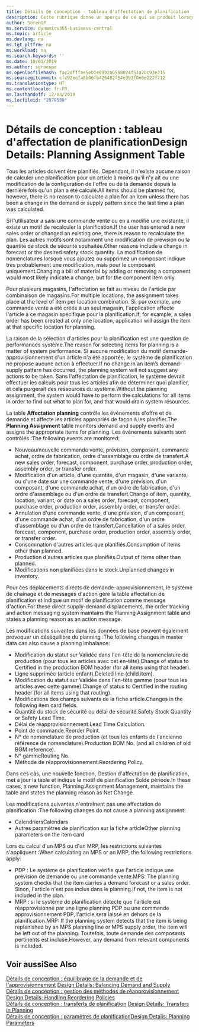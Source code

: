 ```yaml
---
title: Détails de conception - tableau d'affectation de planification | Microsoft Docs
description: Cette rubrique donne un aperçu de ce qui se produit lorsque vous modifiez la planification d'un article.
author: SorenGP
ms.service: dynamics365-business-central
ms.topic: article
ms.devlang: na
ms.tgt_pltfrm: na
ms.workload: na
ms.search.keywords: ''
ms.date: 10/01/2019
ms.author: sgroespe
ms.openlocfilehash: fac2dfffae5eb1e09b2a0568024f51a2bc93e215
ms.sourcegitcommit: cfc92eefa8b06fb426482f54e393f0e6e222f712
ms.translationtype: HT
ms.contentlocale: fr-FR
ms.lasthandoff: 12/03/2019
ms.locfileid: "2878508"
---
```

# <a name="design-details-planning-assignment-table"></a><span data-ttu-id="cef57-103">Détails de conception : tableau d'affectation de planification</span><span class="sxs-lookup"><span data-stu-id="cef57-103">Design Details: Planning Assignment Table</span></span>
<span data-ttu-id="cef57-104">Tous les articles doivent être planifiés. Cependant, il n'existe aucune raison de calculer une planification pour un article à moins qu'il n'y ait eu une modification de la configuration de l'offre ou de la demande depuis la dernière fois qu'un plan a été calculé.</span><span class="sxs-lookup"><span data-stu-id="cef57-104">All items should be planned for, however, there is no reason to calculate a plan for an item unless there has been a change in the demand or supply pattern since the last time a plan was calculated.</span></span>  

<span data-ttu-id="cef57-105">Si l'utilisateur a saisi une commande vente ou en a modifié une existante, il existe un motif de recalculer la planification.</span><span class="sxs-lookup"><span data-stu-id="cef57-105">If the user has entered a new sales order or changed an existing one, there is reason to recalculate the plan.</span></span> <span data-ttu-id="cef57-106">Les autres motifs sont notamment une modification de prévision ou la quantité de stock de sécurité souhaitée.</span><span class="sxs-lookup"><span data-stu-id="cef57-106">Other reasons include a change in forecast or the desired safety stock quantity.</span></span> <span data-ttu-id="cef57-107">La modification de nomenclatures lorsque vous ajoutez ou supprimez un composant indique très probablement une modification, mais pour le composant uniquement.</span><span class="sxs-lookup"><span data-stu-id="cef57-107">Changing a bill of material by adding or removing a component would most likely indicate a change, but for the component item only.</span></span>  

<span data-ttu-id="cef57-108">Pour plusieurs magasins, l'affectation se fait au niveau de l'article par combinaison de magasins.</span><span class="sxs-lookup"><span data-stu-id="cef57-108">For multiple locations, the assignment takes place at the level of item per location combination.</span></span> <span data-ttu-id="cef57-109">Si, par exemple, une commande vente a été créée à un seul magasin, l'application affecte l'article à ce magasin spécifique pour la planification.</span><span class="sxs-lookup"><span data-stu-id="cef57-109">If, for example, a sales order has been created at only one location, application will assign the item at that specific location for planning.</span></span>  

<span data-ttu-id="cef57-110">La raison de la sélection d'articles pour la planification est une question de performances système.</span><span class="sxs-lookup"><span data-stu-id="cef57-110">The reason for selecting items for planning is a matter of system performance.</span></span> <span data-ttu-id="cef57-111">Si aucune modification du motif demande-approvisionnement d'un article n'a été apportée, le système de planification ne propose aucune action à effectuer.</span><span class="sxs-lookup"><span data-stu-id="cef57-111">If no change in an item’s demand-supply pattern has occurred, the planning system will not suggest any actions to be taken.</span></span> <span data-ttu-id="cef57-112">Sans l'affectation de planification, le système devrait effectuer les calculs pour tous les articles afin de déterminer quoi planifier, et cela purgerait des ressources du système.</span><span class="sxs-lookup"><span data-stu-id="cef57-112">Without the planning assignment, the system would have to perform the calculations for all items in order to find out what to plan for, and that would drain system resources.</span></span>  

<span data-ttu-id="cef57-113">La table **Affectation planning** contrôle les événements d'offre et de demande et affecte les articles appropriés de façon à les planifier.</span><span class="sxs-lookup"><span data-stu-id="cef57-113">The **Planning Assignment** table monitors demand and supply events and assigns the appropriate items for planning.</span></span> <span data-ttu-id="cef57-114">Les événements suivants sont contrôlés :</span><span class="sxs-lookup"><span data-stu-id="cef57-114">The following events are monitored:</span></span>  

* <span data-ttu-id="cef57-115">Nouveau/nouvelle commande vente, prévision, composant, commande achat, ordre de fabrication, ordre d'assemblage ou ordre de transfert.</span><span class="sxs-lookup"><span data-stu-id="cef57-115">A new sales order, forecast, component, purchase order, production order, assembly order, or transfer order.</span></span>  
* <span data-ttu-id="cef57-116">Modification d'un article, d'une quantité, d'un magasin, d'une variante, ou d'une date sur une commande vente, d'une prévision, d'un composant, d'une commande achat, d'un ordre de fabrication, d'un ordre d'assemblage ou d'un ordre de transfert.</span><span class="sxs-lookup"><span data-stu-id="cef57-116">Change of item, quantity, location, variant, or date on a sales order, forecast, component, purchase order, production order, assembly order, or transfer order.</span></span>  
* <span data-ttu-id="cef57-117">Annulation d'une commande vente, d'une prévision, d'un composant, d'une commande achat, d'un ordre de fabrication, d'un ordre d'assemblage ou d'un ordre de transfert.</span><span class="sxs-lookup"><span data-stu-id="cef57-117">Cancellation of a sales order, forecast, component, purchase order, production order, assembly order, or transfer order.</span></span>  
* <span data-ttu-id="cef57-118">Consommation d'autres articles que planifiés.</span><span class="sxs-lookup"><span data-stu-id="cef57-118">Consumption of items other than planned.</span></span>  
* <span data-ttu-id="cef57-119">Production d'autres articles que planifiés.</span><span class="sxs-lookup"><span data-stu-id="cef57-119">Output of items other than planned.</span></span>  
* <span data-ttu-id="cef57-120">Modifications non planifiées dans le stock.</span><span class="sxs-lookup"><span data-stu-id="cef57-120">Unplanned changes in inventory.</span></span>  

<span data-ttu-id="cef57-121">Pour ces déplacements directs de demande-approvisionnement, le système de chaînage et de messages d'action gère la table affectation de planification et indique un motif de planification comme message d'action.</span><span class="sxs-lookup"><span data-stu-id="cef57-121">For these direct supply-demand displacements, the order tracking and action messaging system maintains the Planning Assignment table and states a planning reason as an action message.</span></span>  

<span data-ttu-id="cef57-122">Les modifications suivantes dans les données de base peuvent également provoquer un déséquilibre du planning :</span><span class="sxs-lookup"><span data-stu-id="cef57-122">The following changes in master data can also cause a planning imbalance:</span></span>  

* <span data-ttu-id="cef57-123">Modification du statut sur Validée dans l'en-tête de la nomenclature de production (pour tous les articles avec cet en-tête).</span><span class="sxs-lookup"><span data-stu-id="cef57-123">Change of status to Certified in the production BOM header (for all items using that header).</span></span>  
* <span data-ttu-id="cef57-124">Ligne supprimée (article enfant).</span><span class="sxs-lookup"><span data-stu-id="cef57-124">Deleted line (child item).</span></span>  
* <span data-ttu-id="cef57-125">Modification du statut sur Validée dans l'en-tête gamme (pour tous les articles avec cette gamme).</span><span class="sxs-lookup"><span data-stu-id="cef57-125">Change of status to Certified in the routing header (for all items using that routing).</span></span>  
* <span data-ttu-id="cef57-126">Modifications des champs suivants de la fiche article.</span><span class="sxs-lookup"><span data-stu-id="cef57-126">Changes in the following item card fields.</span></span>  
* <span data-ttu-id="cef57-127">Quantité du stock de sécurité ou délai de sécurité.</span><span class="sxs-lookup"><span data-stu-id="cef57-127">Safety Stock Quantity or Safety Lead Time.</span></span>  
* <span data-ttu-id="cef57-128">Délai de réapprovisionnement.</span><span class="sxs-lookup"><span data-stu-id="cef57-128">Lead Time Calculation.</span></span>  
* <span data-ttu-id="cef57-129">Point de commande.</span><span class="sxs-lookup"><span data-stu-id="cef57-129">Reorder Point.</span></span>  
* <span data-ttu-id="cef57-130">N° de nomenclature de production (et tous les enfants de l'ancienne référence de nomenclature).</span><span class="sxs-lookup"><span data-stu-id="cef57-130">Production BOM No. (and all children of old BOM reference).</span></span>  
* <span data-ttu-id="cef57-131">N° gamme</span><span class="sxs-lookup"><span data-stu-id="cef57-131">Routing No.</span></span>  
* <span data-ttu-id="cef57-132">Méthode de réapprovisionnement.</span><span class="sxs-lookup"><span data-stu-id="cef57-132">Reordering Policy.</span></span>  

<span data-ttu-id="cef57-133">Dans ces cas, une nouvelle fonction, Gestion d'affectation de planification, met à jour la table et indique le motif de planification Solde période.</span><span class="sxs-lookup"><span data-stu-id="cef57-133">In these cases, a new function, Planning Assignment Management, maintains the table and states the planning reason as Net Change.</span></span>  

<span data-ttu-id="cef57-134">Les modifications suivantes n'entraînent pas une affectation de planification :</span><span class="sxs-lookup"><span data-stu-id="cef57-134">The following changes do not cause a planning assignment:</span></span>  

* <span data-ttu-id="cef57-135">Calendriers</span><span class="sxs-lookup"><span data-stu-id="cef57-135">Calendars</span></span>  
* <span data-ttu-id="cef57-136">Autres paramètres de planification sur la fiche article</span><span class="sxs-lookup"><span data-stu-id="cef57-136">Other planning parameters on the item card</span></span>  

<span data-ttu-id="cef57-137">Lors du calcul d'un MPS ou d'un MRP, les restrictions suivantes s'appliquent :</span><span class="sxs-lookup"><span data-stu-id="cef57-137">When calculating an MPS or an MRP, the following restrictions apply:</span></span>  

* <span data-ttu-id="cef57-138">PDP : Le système de planification vérifie que l'article indique une prévision de demande ou une commande vente.</span><span class="sxs-lookup"><span data-stu-id="cef57-138">MPS: The planning system checks that the item carries a demand forecast or a sales order.</span></span> <span data-ttu-id="cef57-139">Sinon, l'article n'est pas inclus dans le planning.</span><span class="sxs-lookup"><span data-stu-id="cef57-139">If not, the item is not included in the plan.</span></span>  
* <span data-ttu-id="cef57-140">MRP : si le système de planification détecte que l'article est réapprovisionné par une ligne planning PDP ou une commande approvisionnement PDP, l'article sera laissé en dehors de la planification.</span><span class="sxs-lookup"><span data-stu-id="cef57-140">MRP: If the planning system detects that the item is being replenished by an MPS planning line or MPS supply order, the item will be left out of the planning.</span></span> <span data-ttu-id="cef57-141">Toutefois, toute demande des composants pertinents est incluse.</span><span class="sxs-lookup"><span data-stu-id="cef57-141">However, any demand from relevant components is included.</span></span>  

## <a name="see-also"></a><span data-ttu-id="cef57-142">Voir aussi</span><span class="sxs-lookup"><span data-stu-id="cef57-142">See Also</span></span>  
<span data-ttu-id="cef57-143">[Détails de conception : équilibrage de la demande et de l'approvisionnement](design-details-balancing-demand-and-supply.md) </span><span class="sxs-lookup"><span data-stu-id="cef57-143">[Design Details: Balancing Demand and Supply](design-details-balancing-demand-and-supply.md) </span></span>  
<span data-ttu-id="cef57-144">[Détails de conception : gestion des méthodes de réapprovisionnement](design-details-handling-reordering-policies.md) </span><span class="sxs-lookup"><span data-stu-id="cef57-144">[Design Details: Handling Reordering Policies](design-details-handling-reordering-policies.md) </span></span>  
<span data-ttu-id="cef57-145">[Détails de conception : transferts de planification](design-details-transfers-in-planning.md) </span><span class="sxs-lookup"><span data-stu-id="cef57-145">[Design Details: Transfers in Planning](design-details-transfers-in-planning.md) </span></span>  
[<span data-ttu-id="cef57-146">Détails de conception : paramètres de planification</span><span class="sxs-lookup"><span data-stu-id="cef57-146">Design Details: Planning Parameters</span></span>](design-details-planning-parameters.md)  
